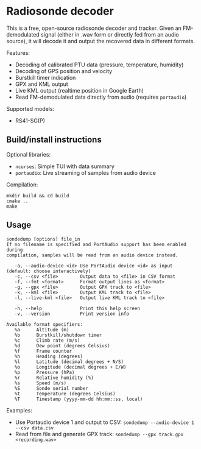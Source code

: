 Radiosonde decoder
==================

This is a free, open-source radiosonde decoder and tracker. Given an
FM-demodulated signal (either in .wav form or directly fed from an audio
source), it will decode it and output the recovered data in different formats.

Features:
- Decoding of calibrated PTU data (pressure, temperature, humidity)
- Decoding of GPS position and velocity
- Burstkill timer indication
- GPX and KML output
- Live KML output (realtime position in Google Earth)
- Read FM-demodulated data directly from audio (requires `portaudio`)

Supported models:
- RS41-SG(P)

Build/install instructions
--------------------------
Optional libraries:
- `ncurses`: Simple TUI with data summary
- `portaudio`: Live streaming of samples from audio device

Compilation:
```
mkdir build && cd build
cmake ..
make
```

Usage
-----
```
sondedump [options] file_in
If no filename is specified and PortAudio support has been enabled during
compilation, samples will be read from an audio device instead.

   -a, --audio-device <id> Use PortAudio device <id> as input (default: choose interactively)
   -c, --csv <file>        Output data to <file> in CSV format
   -f, --fmt <format>      Format output lines as <format>
   -g, --gpx <file>        Output GPX track to <file>
   -k, --kml <file>        Output KML track to <file>
   -l, --live-kml <file>   Output live KML track to <file>

   -h, --help              Print this help screen
   -v, --version           Print version info

Available format specifiers:
   %a      Altitude (m)
   %b      Burstkill/shutdown timer
   %c      Climb rate (m/s)
   %d      Dew point (degrees Celsius)
   %f      Frame counter
   %h      Heading (degrees)
   %l      Latitude (decimal degrees + N/S)
   %o      Longitude (decimal degrees + E/W)
   %p      Pressure (hPa)
   %r      Relative humidity (%)
   %s      Speed (m/s)
   %S      Sonde serial number
   %t      Temperature (degrees Celsius)
   %T      Timestamp (yyyy-mm-dd hh:mm::ss, local)

```

Examples:
- Use Portaudio device 1 and output to CSV: `sondedump --audio-device 1 --csv
  data.csv`
- Read from file and generate GPX track: `sondedump --gpx track.gpx
  <recording.wav>`
